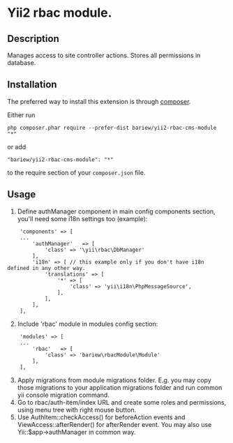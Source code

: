 Yii2 rbac module.
===================

Description
-----------

Manages access to site controller actions.
Stores all permissions in database.


Installation
------------

The preferred way to install this extension is through [composer](http://getcomposer.org/download/).

Either run

```
php composer.phar require --prefer-dist bariew/yii2-rbac-cms-module "*"
```

or add

```
"bariew/yii2-rbac-cms-module": "*"
```

to the require section of your `composer.json` file.


Usage
-----

1. Define authManager component in main config components section, you'll need some i18n settings too (example):
```
    'components' => [
    ...
        'authManager'   => [
            'class' => '\yii\rbac\DbManager'
        ],
        'i18n' => [ // this example only if you don't have i18n defined in any other way.
            'translations' => [
                '*' => [
                    'class' => 'yii\i18n\PhpMessageSource',
                ],
            ],
        ],
    ],
```
2. Include 'rbac' module in modules config section:
```
    'modules' => [
    ...
        'rbac'   => [
            'class' => 'bariew\rbacModule\Module'
        ],
    ],
```
3. Apply migrations from module migrations folder. E.g. you may copy those migrations to your application migrations folder and run
    common yii console migration command.
4. Go to rbac/auth-item/index URL and create some roles and permissions, using menu tree with right mouse button.
5. Use AuthItem::checkAccess() for beforeAction events and ViewAccess::afterRender() for afterRender event.
You may also use Yii::$app->authManager in common way.
